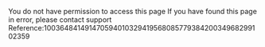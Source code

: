You do not have permission to access this page If you have found this page in error, please contact support Reference:10036484149147059401032941956808577938420034968299102359